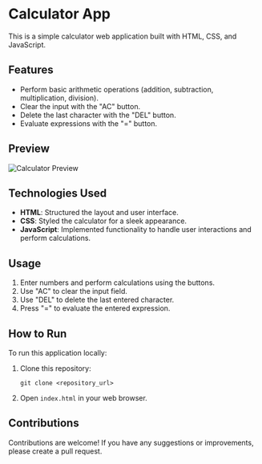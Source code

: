 # Calculator App

This is a simple calculator web application built with HTML, CSS, and JavaScript.

## Features

- Perform basic arithmetic operations (addition, subtraction, multiplication, division).
- Clear the input with the "AC" button.
- Delete the last character with the "DEL" button.
- Evaluate expressions with the "=" button.

## Preview

![Calculator Preview](preview.png)

## Technologies Used

- **HTML**: Structured the layout and user interface.
- **CSS**: Styled the calculator for a sleek appearance.
- **JavaScript**: Implemented functionality to handle user interactions and perform calculations.

## Usage

1. Enter numbers and perform calculations using the buttons.
2. Use "AC" to clear the input field.
3. Use "DEL" to delete the last entered character.
4. Press "=" to evaluate the entered expression.

## How to Run

To run this application locally:

1. Clone this repository:
   ```
   git clone <repository_url>
   ```
2. Open `index.html` in your web browser.

## Contributions

Contributions are welcome! If you have any suggestions or improvements, please create a pull request.

